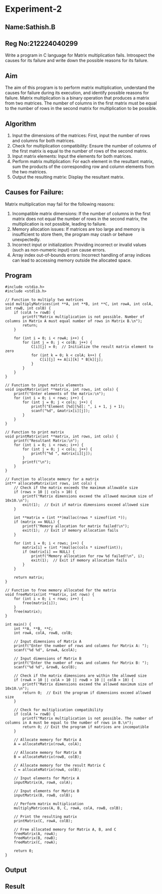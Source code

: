 # Experiment-2
## Name:Sathish.B
## Reg No:212224040299
Write a program in C language for Matrix multiplication fails. Introspect the causes for its failure and write down the possible reasons for its failure.
## Aim
The aim of this program is to perform matrix multiplication, understand the causes for failure during its execution, and identify possible reasons for failure. Matrix multiplication is a binary operation that produces a matrix from two matrices. The number of columns in the first matrix must be equal to the number of rows in the second matrix for multiplication to be possible.

## Algorithm
1.	Input the dimensions of the matrices: First, input the number of rows and columns for both matrices.
2.	Check for multiplication compatibility: Ensure the number of columns of the first matrix is equal to the number of rows of the second matrix.
3.	Input matrix elements: Input the elements for both matrices.
4.	Perform matrix multiplication: For each element in the resultant matrix, sum the products of the corresponding row and column elements from the two matrices.
5.	Output the resulting matrix: Display the resultant matrix.

## Causes for Failure:
Matrix multiplication may fail for the following reasons:
1.	Incompatible matrix dimensions: If the number of columns in the first matrix does not equal the number of rows in the second matrix, the multiplication is not possible, leading to failure.
2.	Memory allocation issues: If matrices are too large and memory is insufficient to store them, the program may crash or behave unexpectedly.
3.	Incorrect input or initialization: Providing incorrect or invalid values (such as non-numeric input) can cause errors.
4.	Array index out-of-bounds errors: Incorrect handling of array indices can lead to accessing memory outside the allocated space.

## Program
```
#include <stdio.h>
#include <stdlib.h>

// Function to multiply two matrices
void multiplyMatrices(int **A, int **B, int **C, int rowA, int colA, int rowB, int colB) {
    if (colA != rowB) {
        printf("Matrix multiplication is not possible. Number of columns in Matrix A must equal number of rows in Matrix B.\n");
        return;
    }

    for (int i = 0; i < rowA; i++) {
        for (int j = 0; j < colB; j++) {
            C[i][j] = 0;  // Initialize the result matrix element to zero
            for (int k = 0; k < colA; k++) {
                C[i][j] += A[i][k] * B[k][j];
            }
        }
    }
}

// Function to input matrix elements
void inputMatrix(int **matrix, int rows, int cols) {
    printf("Enter elements of the matrix:\n");
    for (int i = 0; i < rows; i++) {
        for (int j = 0; j < cols; j++) {
            printf("Element [%d][%d]: ", i + 1, j + 1);
            scanf("%d", &matrix[i][j]);
        }
    }
}

// Function to print matrix
void printMatrix(int **matrix, int rows, int cols) {
    printf("Resultant Matrix:\n");
    for (int i = 0; i < rows; i++) {
        for (int j = 0; j < cols; j++) {
            printf("%d ", matrix[i][j]);
        }
        printf("\n");
    }
}

// Function to allocate memory for a matrix
int** allocateMatrix(int rows, int cols) {
    // Check if the matrix exceeds the maximum allowable size
    if (rows > 10 || cols > 10) {
        printf("Matrix dimensions exceed the allowed maximum size of 10x10.\n");
        exit(1);  // Exit if matrix dimensions exceed allowed size
    }

    int **matrix = (int **)malloc(rows * sizeof(int *));
    if (matrix == NULL) {
        printf("Memory allocation for matrix failed!\n");
        exit(1);  // Exit if memory allocation fails
    }

    for (int i = 0; i < rows; i++) {
        matrix[i] = (int *)malloc(cols * sizeof(int));
        if (matrix[i] == NULL) {
            printf("Memory allocation for row %d failed!\n", i);
            exit(1);  // Exit if memory allocation fails
        }
    }

    return matrix;
}

// Function to free memory allocated for the matrix
void freeMatrix(int **matrix, int rows) {
    for (int i = 0; i < rows; i++) {
        free(matrix[i]);
    }
    free(matrix);
}

int main() {
    int **A, **B, **C;
    int rowA, colA, rowB, colB;

    // Input dimensions of Matrix A
    printf("Enter the number of rows and columns for Matrix A: ");
    scanf("%d %d", &rowA, &colA);

    // Input dimensions of Matrix B
    printf("Enter the number of rows and columns for Matrix B: ");
    scanf("%d %d", &rowB, &colB);

    // Check if the matrix dimensions are within the allowed size
    if (rowA > 10 || colA > 10 || rowB > 10 || colB > 10) {
        printf("Matrix dimensions exceed the allowed maximum size of 10x10.\n");
        return 0;  // Exit the program if dimensions exceed allowed size
    }

    // Check for multiplication compatibility
    if (colA != rowB) {
        printf("Matrix multiplication is not possible. The number of columns in A must be equal to the number of rows in B.\n");
        return 0; // Exit the program if matrices are incompatible
    }

    // Allocate memory for Matrix A
    A = allocateMatrix(rowA, colA);

    // Allocate memory for Matrix B
    B = allocateMatrix(rowB, colB);

    // Allocate memory for the result Matrix C
    C = allocateMatrix(rowA, colB);

    // Input elements for Matrix A
    inputMatrix(A, rowA, colA);

    // Input elements for Matrix B
    inputMatrix(B, rowB, colB);

    // Perform matrix multiplication
    multiplyMatrices(A, B, C, rowA, colA, rowB, colB);

    // Print the resulting matrix
    printMatrix(C, rowA, colB);

    // Free allocated memory for Matrix A, B, and C
    freeMatrix(A, rowA);
    freeMatrix(B, rowB);
    freeMatrix(C, rowA);

    return 0;
}
```
## Output

## Result
